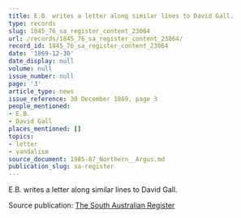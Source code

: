 ```yaml
---
title: E.B. writes a letter along similar lines to David Gall.
type: records
slug: 1845_76_sa_register_content_23064
url: /records/1845_76_sa_register_content_23064/
record_id: 1845_76_sa_register_content_23064
date: '1869-12-30'
date_display: null
volume: null
issue_number: null
page: '3'
article_type: news
issue_reference: 30 December 1869, page 3
people_mentioned:
- E.B.
- David Gall
places_mentioned: []
topics:
- letter
- vandalism
source_document: 1985-87_Northern__Argus.md
publication_slug: sa-register
---
```


E.B. writes a letter along similar lines to David Gall.

Source publication: [The South Australian Register](/publications/sa-register/)
